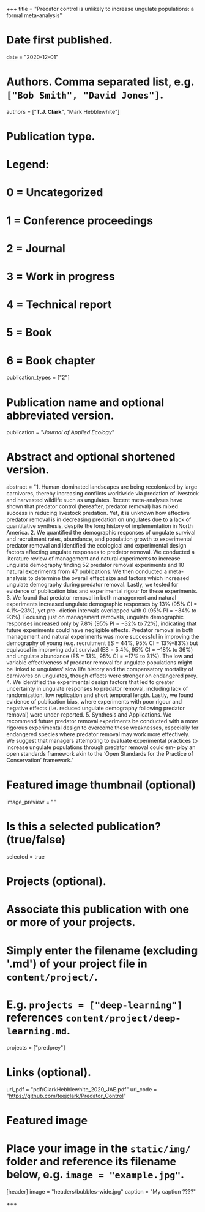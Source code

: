 +++
title = "Predator control is unlikely to increase ungulate populations: a formal meta-analysis"

# Date first published.
date = "2020-12-01"

# Authors. Comma separated list, e.g. `["Bob Smith", "David Jones"]`.
authors = ["**T.J. Clark**", "Mark Hebblewhite"]

# Publication type.
# Legend:
# 0 = Uncategorized
# 1 = Conference proceedings
# 2 = Journal
# 3 = Work in progress
# 4 = Technical report
# 5 = Book
# 6 = Book chapter
publication_types = ["2"]

# Publication name and optional abbreviated version.
publication = "*Journal of Applied Ecology*"

# Abstract and optional shortened version.
abstract = "1. Human-dominated landscapes are being recolonized by large carnivores, thereby increasing conflicts worldwide via predation of livestock and harvested wildlife such as ungulates. Recent meta-analyses have shown that predator control (hereafter, predator removal) has mixed success in reducing livestock predation. Yet, it is unknown how effective predator removal is in decreasing predation on ungulates due to a lack of quantitative synthesis, despite the long history of implementation in North America. 2. We quantified the demographic responses of ungulate survival and recruitment rates, abundance, and population growth to experimental predator removal and identified the ecological and experimental design factors affecting ungulate responses to predator removal. We conducted a literature review of management and natural experiments to increase ungulate demography finding 52 predator removal experiments and 10 natural experiments from 47 publications. We then conducted a meta-analysis to determine the overall effect size and factors which increased ungulate demography during predator removal. Lastly, we tested for evidence of publication bias and experimental rigour for these experiments. 3. We found that predator removal in both management and natural experiments increased ungulate demographic responses by 13% (95% CI = 4.1%–23%), yet pre- diction intervals overlapped with 0 (95% PI = −34% to 93%). Focusing just on management removals, ungulate demographic responses increased only by 7.8% (95% PI = −32% to 72%), indicating that future experiments could have negligible effects. Predator removal in both management and natural experiments was more successful in improving the demography of young (e.g. recruitment ES = 44%, 95% CI = 13%–83%) but equivocal in improving adult survival (ES = 5.4%, 95% CI = −18% to 36%) and ungulate abundance (ES = 13%, 95% CI = −17% to 31%). The low and variable effectiveness of predator removal for ungulate populations might be linked to ungulates' slow life history and the compensatory mortality of carnivores on ungulates, though effects were stronger on endangered prey. 4. We identified the experimental design factors that led to greater uncertainty in ungulate responses to predator removal, including lack of randomization, low replication and short temporal length. Lastly, we found evidence of publication bias, where experiments with poor rigour and negative effects (i.e. reduced ungulate demography following predator removal) were under-reported. 5. Synthesis and Applications. We recommend future predator removal experiments be conducted with a more rigorous experimental design to overcome these weaknesses, especially for endangered species where predator removal may work more effectively. We suggest that managers attempting to evaluate experimental practices to increase ungulate populations through predator removal could em- ploy an open standards framework akin to the ‘Open Standards for the Practice of Conservation’ framework."

# Featured image thumbnail (optional)
image_preview = ""

# Is this a selected publication? (true/false)
selected = true

# Projects (optional).
#   Associate this publication with one or more of your projects.
#   Simply enter the filename (excluding '.md') of your project file in `content/project/`.
#   E.g. `projects = ["deep-learning"]` references `content/project/deep-learning.md`.
projects = ["predprey"]

# Links (optional).
url_pdf = "pdf/ClarkHebblewhite_2020_JAE.pdf"
url_code = "https://github.com/teejclark/Predator_Control"


# Featured image
# Place your image in the `static/img/` folder and reference its filename below, e.g. `image = "example.jpg"`.
[header]
image = "headers/bubbles-wide.jpg"
caption = "My caption ????"

+++
